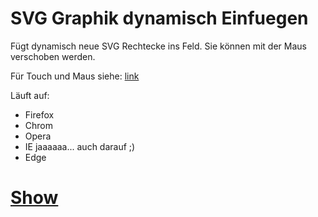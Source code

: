 # SVG Graphik dynamisch Einfuegen

Fügt dynamisch neue SVG Rechtecke ins Feld.
Sie können mit der Maus verschoben werden.

Für Touch und Maus siehe: [link](https://github.com/sauternic/SVG-Graphik-Rechteck-Drag-PointerEvent)

Läuft auf:
- Firefox
- Chrom
- Opera
- IE jaaaaaa... auch darauf ;)
- Edge

# [Show](https://sauternic.github.io/SVG_Graphik_dynamisch_Einfuegen/)
